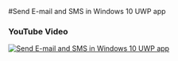 #Send E-mail and SMS in Windows 10 UWP app

### YouTube Video
[![Send E-mail and SMS in Windows 10 UWP app](http://img.youtube.com/vi/W-2pOqNsNNc/0.jpg)](https://youtu.be/W-2pOqNsNNc "Send E-mail and SMS in Windows 10 UWP app")
